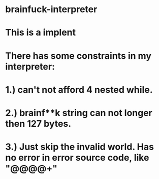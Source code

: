 # brainfuck-interpreter
# This is a implent
# There has some constraints in my interpreter:
# 1.) can't not afford 4 nested while.
# 2.) brainf**k string can not longer then 127 bytes.
# 3.) Just skip the invalid world. Has no error in error source code, like "@@@@+"
